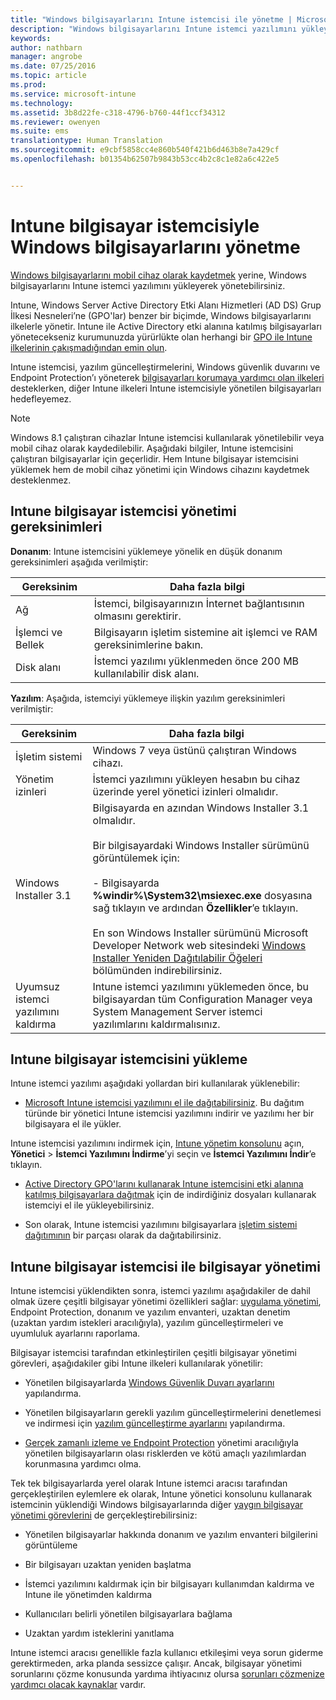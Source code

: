 ```yaml
---
title: "Windows bilgisayarlarını Intune istemcisi ile yönetme | Microsoft Intune"
description: "Windows bilgisayarlarını Intune istemci yazılımını yükleyerek yönetin."
keywords: 
author: nathbarn
manager: angrobe
ms.date: 07/25/2016
ms.topic: article
ms.prod: 
ms.service: microsoft-intune
ms.technology: 
ms.assetid: 3b8d22fe-c318-4796-b760-44f1ccf34312
ms.reviewer: owenyen
ms.suite: ems
translationtype: Human Translation
ms.sourcegitcommit: e9cbf5858cc4e860b540f421b6d463b8e7a429cf
ms.openlocfilehash: b01354b62507b9843b53cc4b2c8c1e82a6c422e5


---
```


# Intune bilgisayar istemcisiyle Windows bilgisayarlarını yönetme
[Windows bilgisayarlarını mobil cihaz olarak kaydetmek](set-up-windows-device-management-with-microsoft-intune.md) yerine, Windows bilgisayarlarını Intune istemci yazılımını yükleyerek yönetebilirsiniz.

Intune, Windows Server Active Directory Etki Alanı Hizmetleri (AD DS) Grup İlkesi Nesneleri’ne (GPO'lar) benzer bir biçimde, Windows bilgisayarlarını ilkelerle yönetir. Intune ile Active Directory etki alanına katılmış bilgisayarları yönetecekseniz kurumunuzda yürürlükte olan herhangi bir [GPO ile Intune ilkelerinin çakışmadığından emin olun](resolve-gpo-and-microsoft-intune-policy-conflicts.md).

Intune istemcisi, yazılım güncelleştirmelerini, Windows güvenlik duvarını ve Endpoint Protection’ı yöneterek [bilgisayarları korumaya yardımcı olan ilkeleri](policies-to-protect-windows-pcs-in-microsoft-intune.md) desteklerken, diğer Intune ilkeleri Intune istemcisiyle yönetilen bilgisayarları hedefleyemez.

> [!NOTE]
> Windows 8.1 çalıştıran cihazlar Intune istemcisi kullanılarak yönetilebilir veya mobil cihaz olarak kaydedilebilir. Aşağıdaki bilgiler, Intune istemcisini çalıştıran bilgisayarlar için geçerlidir. Hem Intune bilgisayar istemcisini yüklemek hem de mobil cihaz yönetimi için Windows cihazını kaydetmek desteklenmez.

## Intune bilgisayar istemcisi yönetimi gereksinimleri

**Donanım**: Intune istemcisini yüklemeye yönelik en düşük donanım gereksinimleri aşağıda verilmiştir:

|Gereksinim|Daha fazla bilgi|
|---------------|--------------------|
|Ağ|İstemci, bilgisayarınızın İnternet bağlantısının olmasını gerektirir.|
|İşlemci ve Bellek|Bilgisayarın işletim sistemine ait işlemci ve RAM gereksinimlerine bakın.|
|Disk alanı|İstemci yazılımı yüklenmeden önce 200 MB kullanılabilir disk alanı.|

**Yazılım**: Aşağıda, istemciyi yüklemeye ilişkin yazılım gereksinimleri verilmiştir:

|Gereksinim|Daha fazla bilgi|
|---------------|--------------------|
|İşletim sistemi | Windows 7 veya üstünü çalıştıran Windows cihazı. |
|Yönetim izinleri|İstemci yazılımını yükleyen hesabın bu cihaz üzerinde yerel yönetici izinleri olmalıdır.|
|Windows Installer 3.1|Bilgisayarda en azından Windows Installer 3.1 olmalıdır.<br /><br />Bir bilgisayardaki Windows Installer sürümünü görüntülemek için:<br /><br />-   Bilgisayarda **%windir%\System32\msiexec.exe** dosyasına sağ tıklayın ve ardından **Özellikler**’e tıklayın.<br /><br />En son Windows Installer sürümünü Microsoft Developer Network web sitesindeki [Windows Installer Yeniden Dağıtılabilir Öğeleri](http://go.microsoft.com/fwlink/?LinkID=234258) bölümünden indirebilirsiniz.|
|Uyumsuz istemci yazılımını kaldırma|Intune istemci yazılımını yüklemeden önce, bu bilgisayardan tüm Configuration Manager veya System Management Server istemci yazılımlarını kaldırmalısınız.|

## Intune bilgisayar istemcisini yükleme
Intune istemci yazılımı aşağıdaki yollardan biri kullanılarak yüklenebilir:

-   [Microsoft Intune istemcisi yazılımını el ile dağıtabilirsiniz](install-the-windows-pc-client-with-microsoft-intune.md#to-manually-deploy-the-client-software). Bu dağıtım türünde bir yönetici Intune istemcisi yazılımını indirir ve yazılımı her bir bilgisayara el ile yükler.

  Intune istemcisi yazılımını indirmek için, [Intune yönetim konsolunu](https://manage.microsoft.com) açın, **Yönetici** > **İstemci Yazılımını İndirme**’yi seçin ve **İstemci Yazılımını İndir**’e tıklayın.

-   [Active Directory GPO'larını kullanarak Intune istemcisini etki alanına katılmış bilgisayarlara dağıtmak](install-the-windows-pc-client-with-microsoft-intune.md#to-automatically-deploy-the-client-software-by-using-group-policy) için de indirdiğiniz dosyaları kullanarak istemciyi el ile yükleyebilirsiniz.

-   Son olarak, Intune istemcisi yazılımını bilgisayarlara [işletim sistemi dağıtımının](install-the-windows-pc-client-with-microsoft-intune.md#install-the-microsoft-intune-client-software-as-part-of-an-image) bir parçası olarak da dağıtabilirsiniz.

## Intune bilgisayar istemcisi ile bilgisayar yönetimi
Intune istemcisi yüklendikten sonra, istemci yazılımı aşağıdakiler de dahil olmak üzere çeşitli bilgisayar yönetimi özellikleri sağlar: [uygulama yönetimi](deploy-apps-in-microsoft-intune.md), Endpoint Protection, donanım ve yazılım envanteri, uzaktan denetim (uzaktan yardım istekleri aracılığıyla), yazılım güncelleştirmeleri ve uyumluluk ayarlarını raporlama.

Bilgisayar istemcisi tarafından etkinleştirilen çeşitli bilgisayar yönetimi görevleri, aşağıdakiler gibi Intune ilkeleri kullanılarak yönetilir:

-   Yönetilen bilgisayarlarda [Windows Güvenlik Duvarı ayarlarını](help-protect-windows-pcs-using-windows-firewall-policies-in-microsoft-intune.md) yapılandırma.

-   Yönetilen bilgisayarların gerekli yazılım güncelleştirmelerini denetlemesi ve indirmesi için [yazılım güncelleştirme ayarlarını](keep-windows-pcs-up-to-date-with-software-updates-in-microsoft-intune.md) yapılandırma.

-   [Gerçek zamanlı izleme ve Endpoint Protection](help-secure-windows-pcs-with-endpoint-protection-for-microsoft-intune.md) yönetimi aracılığıyla yönetilen bilgisayarların olası risklerden ve kötü amaçlı yazılımlardan korunmasına yardımcı olma.

Tek tek bilgisayarlarda yerel olarak Intune istemci aracısı tarafından gerçekleştirilen eylemlere ek olarak, Intune yönetici konsolunu kullanarak istemcinin yüklendiği Windows bilgisayarlarında diğer [yaygın bilgisayar yönetimi görevlerini](common-windows-pc-management-tasks-with-the-microsoft-intune-computer-client.md) de gerçekleştirebilirsiniz:

-   Yönetilen bilgisayarlar hakkında donanım ve yazılım envanteri bilgilerini görüntüleme

-   Bir bilgisayarı uzaktan yeniden başlatma

-   İstemci yazılımını kaldırmak için bir bilgisayarı kullanımdan kaldırma ve Intune ile yönetimden kaldırma

-   Kullanıcıları belirli yönetilen bilgisayarlara bağlama

-   Uzaktan yardım isteklerini yanıtlama

Intune istemci aracısı genellikle fazla kullanıcı etkileşimi veya sorun giderme gerektirmeden, arka planda sessizce çalışır. Ancak, bilgisayar yönetimi sorunlarını çözme konusunda yardıma ihtiyacınız olursa [sorunları çözmenize yardımcı olacak kaynaklar](/intune/troubleshoot/troubleshoot-client-setup-in-microsoft-intune) vardır.



<!--HONumber=Jul16_HO4-->


